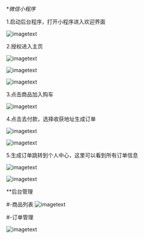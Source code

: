 **_微信小程序_*

1.启动后台程序，打开小程序进入欢迎界面

![imagetext](wxdoc/index0.png)

2.授权进入主页

![imagetext](wxdoc/index01.png)

![imagetext](wxdoc/index02.png)

![imagetext](wxdoc/index03.png)

3.点击商品加入购车

![imagetext](wxdoc/cart.png)

4.点击去付款，选择收获地址生成订单

![imagetext](wxdoc/order00.png)

![imagetext](wxdoc/address00.png)

5.生成订单跳转到个人中心，这里可以看到所有订单信息

![imagetext](wxdoc/order01.png)

![imagetext](wxdoc/order02.png)


**后台管理

#-商品列表
![imagetext](wxdoc/goods.png)

#-订单管理

![imagetext](wxdoc/order03.png)
